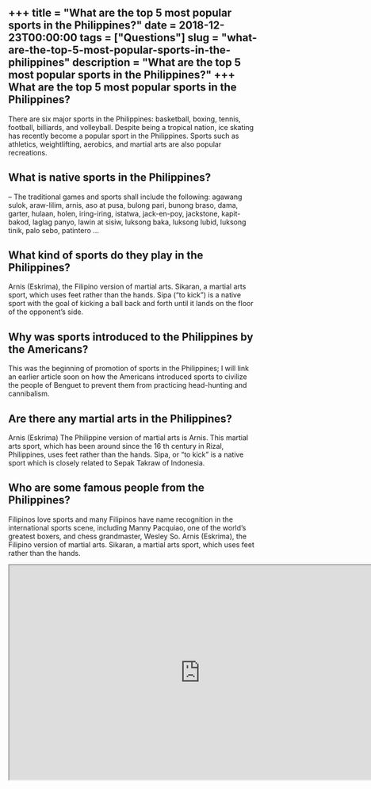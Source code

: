 +++
title = "What are the top 5 most popular sports in the Philippines?"
date = 2018-12-23T00:00:00
tags = ["Questions"]
slug = "what-are-the-top-5-most-popular-sports-in-the-philippines"
description = "What are the top 5 most popular sports in the Philippines?"
+++
What are the top 5 most popular sports in the Philippines?
----------------------------------------------------------

There are six major sports in the Philippines: basketball, boxing, tennis, football, billiards, and volleyball. Despite being a tropical nation, ice skating has recently become a popular sport in the Philippines. Sports such as athletics, weightlifting, aerobics, and martial arts are also popular recreations.

What is native sports in the Philippines?
-----------------------------------------

– The traditional games and sports shall include the following: agawang sulok, araw-lilim, arnis, aso at pusa, bulong pari, bunong braso, dama, garter, hulaan, holen, iring-iring, istatwa, jack-en-poy, jackstone, kapit-bakod, laglag panyo, lawin at sisiw, luksong baka, luksong lubid, luksong tinik, palo sebo, patintero …

What kind of sports do they play in the Philippines?
----------------------------------------------------

Arnis (Eskrima), the Filipino version of martial arts. Sikaran, a martial arts sport, which uses feet rather than the hands. Sipa (“to kick”) is a native sport with the goal of kicking a ball back and forth until it lands on the floor of the opponent’s side.

Why was sports introduced to the Philippines by the Americans?
--------------------------------------------------------------

This was the beginning of promotion of sports in the Philippines; I will link an earlier article soon on how the Americans introduced sports to civilize the people of Benguet to prevent them from practicing head-hunting and cannibalism.

Are there any martial arts in the Philippines?
----------------------------------------------

Arnis (Eskrima) The Philippine version of martial arts is Arnis. This martial arts sport, which has been around since the 16 th century in Rizal, Philippines, uses feet rather than the hands. Sipa, or “to kick” is a native sport which is closely related to Sepak Takraw of Indonesia.

Who are some famous people from the Philippines?
------------------------------------------------

Filipinos love sports and many Filipinos have name recognition in the international sports scene, including Manny Pacquiao, one of the world’s greatest boxers, and chess grandmaster, Wesley So. Arnis (Eskrima), the Filipino version of martial arts. Sikaran, a martial arts sport, which uses feet rather than the hands.

<iframe allow="accelerometer; autoplay; clipboard-write; encrypted-media; gyroscope; picture-in-picture" allowfullscreen="" class="__youtube_prefs__  epyt-is-override  no-lazyload" data-no-lazy="1" data-origheight="433" data-origwidth="770" data-skipgform_ajax_framebjll="" height="433" id="_ytid_47130" loading="lazy" src="https://www.youtube.com/embed/4t6P6haexZo?enablejsapi=1&autoplay=0&cc_load_policy=0&cc_lang_pref=&iv_load_policy=1&loop=0&modestbranding=0&rel=1&fs=1&playsinline=0&autohide=2&theme=dark&color=red&controls=1&" title="YouTube player" width="770"></iframe>